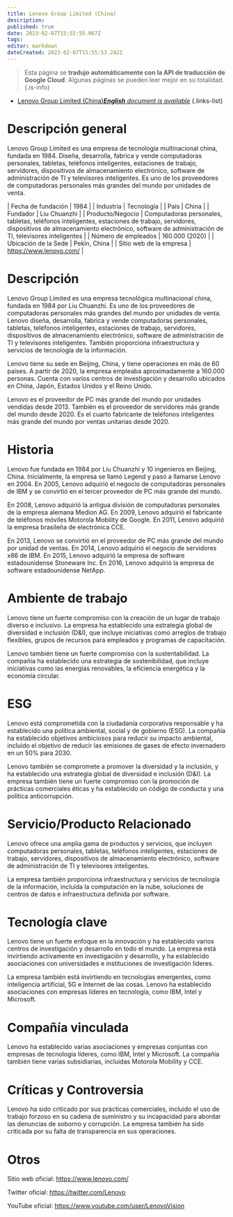 ```yaml
---
title: Lenovo Group Limited (China)
description: 
published: true
date: 2023-02-07T15:55:55.067Z
tags: 
editor: markdown
dateCreated: 2023-02-07T15:55:53.242Z
---
```


> Esta página se **tradujo automáticamente con la API de traducción de Google Cloud**.
Algunas páginas se pueden leer mejor en su totalidad.{.is-info}



- [Lenovo Group Limited (China)***English** document is available*](/en/Knowledge-base/Dictionary/Company/lenovo-group-limited-china)
{.links-list}


# Descripción general

Lenovo Group Limited es una empresa de tecnología multinacional china, fundada en 1984. Diseña, desarrolla, fabrica y vende computadoras personales, tabletas, teléfonos inteligentes, estaciones de trabajo, servidores, dispositivos de almacenamiento electrónico, software de administración de TI y televisores inteligentes. Es uno de los proveedores de computadoras personales más grandes del mundo por unidades de venta.

| Fecha de fundación | 1984 |
| Industria | Tecnología |
| País | China |
| Fundador | Liu Chuanzhi |
| Producto/Negocio | Computadoras personales, tabletas, teléfonos inteligentes, estaciones de trabajo, servidores, dispositivos de almacenamiento electrónico, software de administración de TI, televisores inteligentes |
| Número de empleados | 160.000 (2020) |
| Ubicación de la Sede | Pekín, China |
| Sitio web de la empresa | https://www.lenovo.com/ |

# Descripción

Lenovo Group Limited es una empresa tecnológica multinacional china, fundada en 1984 por Liu Chuanzhi. Es uno de los proveedores de computadoras personales más grandes del mundo por unidades de venta. Lenovo diseña, desarrolla, fabrica y vende computadoras personales, tabletas, teléfonos inteligentes, estaciones de trabajo, servidores, dispositivos de almacenamiento electrónico, software de administración de TI y televisores inteligentes. También proporciona infraestructura y servicios de tecnología de la información.

Lenovo tiene su sede en Beijing, China, y tiene operaciones en más de 60 países. A partir de 2020, la empresa empleaba aproximadamente a 160.000 personas. Cuenta con varios centros de investigación y desarrollo ubicados en China, Japón, Estados Unidos y el Reino Unido.

Lenovo es el proveedor de PC más grande del mundo por unidades vendidas desde 2013. También es el proveedor de servidores más grande del mundo desde 2020. Es el cuarto fabricante de teléfonos inteligentes más grande del mundo por ventas unitarias desde 2020.

# Historia

Lenovo fue fundada en 1984 por Liu Chuanzhi y 10 ingenieros en Beijing, China. Inicialmente, la empresa se llamó Legend y pasó a llamarse Lenovo en 2004. En 2005, Lenovo adquirió el negocio de computadoras personales de IBM y se convirtió en el tercer proveedor de PC más grande del mundo.

En 2008, Lenovo adquirió la antigua división de computadoras personales de la empresa alemana Medion AG. En 2009, Lenovo adquirió el fabricante de teléfonos móviles Motorola Mobility de Google. En 2011, Lenovo adquirió la empresa brasileña de electrónica CCE.

En 2013, Lenovo se convirtió en el proveedor de PC más grande del mundo por unidad de ventas. En 2014, Lenovo adquirió el negocio de servidores x86 de IBM. En 2015, Lenovo adquirió la empresa de software estadounidense Stoneware Inc. En 2016, Lenovo adquirió la empresa de software estadounidense NetApp.

# Ambiente de trabajo

Lenovo tiene un fuerte compromiso con la creación de un lugar de trabajo diverso e inclusivo. La empresa ha establecido una estrategia global de diversidad e inclusión (D&I), que incluye iniciativas como arreglos de trabajo flexibles, grupos de recursos para empleados y programas de capacitación.

Lenovo también tiene un fuerte compromiso con la sustentabilidad. La compañía ha establecido una estrategia de sostenibilidad, que incluye iniciativas como las energías renovables, la eficiencia energética y la economía circular.

# ESG

Lenovo está comprometida con la ciudadanía corporativa responsable y ha establecido una política ambiental, social y de gobierno (ESG). La compañía ha establecido objetivos ambiciosos para reducir su impacto ambiental, incluido el objetivo de reducir las emisiones de gases de efecto invernadero en un 50% para 2030.

Lenovo también se compromete a promover la diversidad y la inclusión, y ha establecido una estrategia global de diversidad e inclusión (D&I). La empresa también tiene un fuerte compromiso con la promoción de prácticas comerciales éticas y ha establecido un código de conducta y una política anticorrupción.

# Servicio/Producto Relacionado

Lenovo ofrece una amplia gama de productos y servicios, que incluyen computadoras personales, tabletas, teléfonos inteligentes, estaciones de trabajo, servidores, dispositivos de almacenamiento electrónico, software de administración de TI y televisores inteligentes.

La empresa también proporciona infraestructura y servicios de tecnología de la información, incluida la computación en la nube, soluciones de centros de datos e infraestructura definida por software.

# Tecnología clave

Lenovo tiene un fuerte enfoque en la innovación y ha establecido varios centros de investigación y desarrollo en todo el mundo. La empresa está invirtiendo activamente en investigación y desarrollo, y ha establecido asociaciones con universidades e instituciones de investigación líderes.

La empresa también está invirtiendo en tecnologías emergentes, como inteligencia artificial, 5G e Internet de las cosas. Lenovo ha establecido asociaciones con empresas líderes en tecnología, como IBM, Intel y Microsoft.

# Compañía vinculada

Lenovo ha establecido varias asociaciones y empresas conjuntas con empresas de tecnología líderes, como IBM, Intel y Microsoft. La compañía también tiene varias subsidiarias, incluidas Motorola Mobility y CCE.

# Críticas y Controversia

Lenovo ha sido criticado por sus prácticas comerciales, incluido el uso de trabajo forzoso en su cadena de suministro y su incapacidad para abordar las denuncias de soborno y corrupción. La empresa también ha sido criticada por su falta de transparencia en sus operaciones.

# Otros

Sitio web oficial: https://www.lenovo.com/

Twitter oficial: https://twitter.com/Lenovo

YouTube oficial: https://www.youtube.com/user/LenovoVision